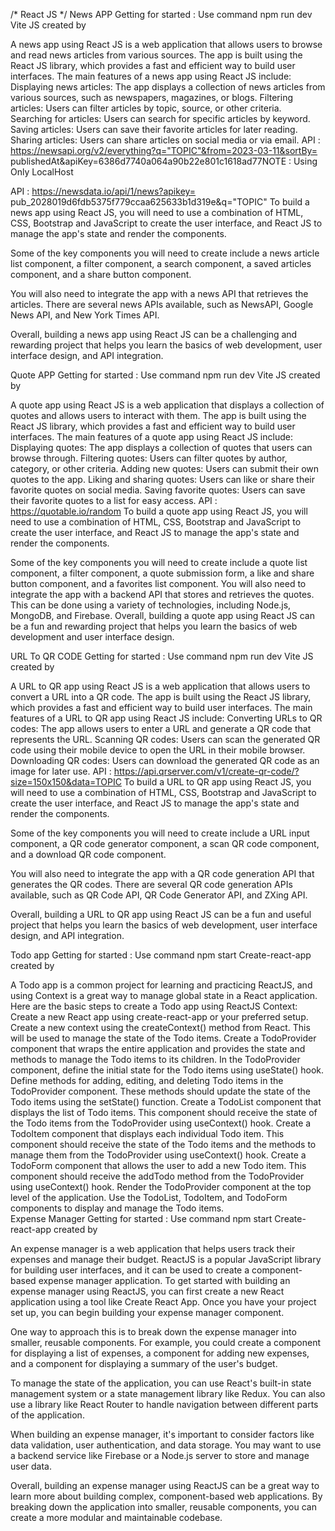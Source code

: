 /* React JS */
News APP
Getting for started : Use command npm run dev
Vite JS created by

A news app using React JS is a web application that allows users to browse and read news articles from various sources. The app is built using the React JS library, which provides a fast and efficient way to build user interfaces.
The main features of a news app using React JS include:
Displaying news articles: The app displays a collection of news articles from various sources, such as newspapers, magazines, or blogs.
Filtering articles: Users can filter articles by topic, source, or other criteria.
Searching for articles: Users can search for specific articles by keyword.
Saving articles: Users can save their favorite articles for later reading.
Sharing articles: Users can share articles on social media or via email.
API : https://newsapi.org/v2/everything?q="TOPIC"&from=2023-03-11&sortBy= publishedAt&apiKey=6386d7740a064a90b22e801c1618ad77NOTE : Using Only LocalHost

API : https://newsdata.io/api/1/news?apikey= pub_2028019d6fdb5375f779ccaa625633b1d319e&q="TOPIC"
To build a news app using React JS, you will need to use a combination of HTML, CSS, Bootstrap and JavaScript to create the user interface, and React JS to manage the app's state and render the components.

Some of the key components you will need to create include a news article list component, a filter component, a search component, a saved articles component, and a share button component.

You will also need to integrate the app with a news API that retrieves the articles. There are several news APIs available, such as NewsAPI, Google News API, and New York Times API.

Overall, building a news app using React JS can be a challenging and rewarding project that helps you learn the basics of web development, user interface design, and API integration.       

Quote APP
Getting for started : Use command npm run dev
Vite JS created by

A quote app using React JS is a web application that displays a collection of quotes and allows users to interact with them. The app is built using the React JS library, which provides a fast and efficient way to build user interfaces.
The main features of a quote app using React JS include:
Displaying quotes: The app displays a collection of quotes that users can browse through.
Filtering quotes: Users can filter quotes by author, category, or other criteria.
Adding new quotes: Users can submit their own quotes to the app.
Liking and sharing quotes: Users can like or share their favorite quotes on social media.
Saving favorite quotes: Users can save their favorite quotes to a list for easy access.
API : https://quotable.io/random
To build a quote app using React JS, you will need to use a combination of HTML, CSS, Bootstrap and JavaScript to create the user interface, and React JS to manage the app's state and render the components.

Some of the key components you will need to create include a quote list component, a filter component, a quote submission form, a like and share button component, and a favorites list component. You will also need to integrate the app with a backend API that stores and retrieves the quotes. This can be done using a variety of technologies, including Node.js, MongoDB, and Firebase. Overall, building a quote app using React JS can be a fun and rewarding project that helps you learn the basics of web development and user interface design.        

URL To QR CODE
Getting for started : Use command npm run dev
Vite JS created by

A URL to QR app using React JS is a web application that allows users to convert a URL into a QR code. The app is built using the React JS library, which provides a fast and efficient way to build user interfaces.
The main features of a URL to QR app using React JS include:
Converting URLs to QR codes: The app allows users to enter a URL and generate a QR code that represents the URL.
Scanning QR codes: Users can scan the generated QR code using their mobile device to open the URL in their mobile browser.
Downloading QR codes: Users can download the generated QR code as an image for later use.
API : https://api.qrserver.com/v1/create-qr-code/?size=150x150&data=TOPIC
To build a URL to QR app using React JS, you will need to use a combination of HTML, CSS, Bootstrap and JavaScript to create the user interface, and React JS to manage the app's state and render the components.

Some of the key components you will need to create include a URL input component, a QR code generator component, a scan QR code component, and a download QR code component.

You will also need to integrate the app with a QR code generation API that generates the QR codes. There are several QR code generation APIs available, such as QR Code API, QR Code Generator API, and ZXing API.

Overall, building a URL to QR app using React JS can be a fun and useful project that helps you learn the basics of web development, user interface design, and API integration.        

Todo app
Getting for started : Use command npm start
Create-react-app created by

A Todo app is a common project for learning and practicing ReactJS, and using Context is a great way to manage global state in a React application. Here are the basic steps to create a Todo app using ReactJS Context:
Create a new React app using create-react-app or your preferred setup.
Create a new context using the createContext() method from React. This will be used to manage the state of the Todo items.
Create a TodoProvider component that wraps the entire application and provides the state and methods to manage the Todo items to its children.
In the TodoProvider component, define the initial state for the Todo items using useState() hook.
Define methods for adding, editing, and deleting Todo items in the TodoProvider component. These methods should update the state of the Todo items using the setState() function.
Create a TodoList component that displays the list of Todo items. This component should receive the state of the Todo items from the TodoProvider using useContext() hook.
Create a TodoItem component that displays each individual Todo item. This component should receive the state of the Todo items and the methods to manage them from the TodoProvider using useContext() hook.
Create a TodoForm component that allows the user to add a new Todo item. This component should receive the addTodo method from the TodoProvider using useContext() hook.
Render the TodoProvider component at the top level of the application.
Use the TodoList, TodoItem, and TodoForm components to display and manage the Todo items.       
Expense Manager
Getting for started : Use command npm start
Create-react-app created by

An expense manager is a web application that helps users track their expenses and manage their budget. ReactJS is a popular JavaScript library for building user interfaces, and it can be used to create a component-based expense manager application.
To get started with building an expense manager using ReactJS, you can first create a new React application using a tool like Create React App. Once you have your project set up, you can begin building your expense manager component.

One way to approach this is to break down the expense manager into smaller, reusable components. For example, you could create a component for displaying a list of expenses, a component for adding new expenses, and a component for displaying a summary of the user's budget.

To manage the state of the application, you can use React's built-in state management system or a state management library like Redux. You can also use a library like React Router to handle navigation between different parts of the application.

When building an expense manager, it's important to consider factors like data validation, user authentication, and data storage. You may want to use a backend service like Firebase or a Node.js server to store and manage user data.

Overall, building an expense manager using ReactJS can be a great way to learn more about building complex, component-based web applications. By breaking down the application into smaller, reusable components, you can create a more modular and maintainable codebase. 